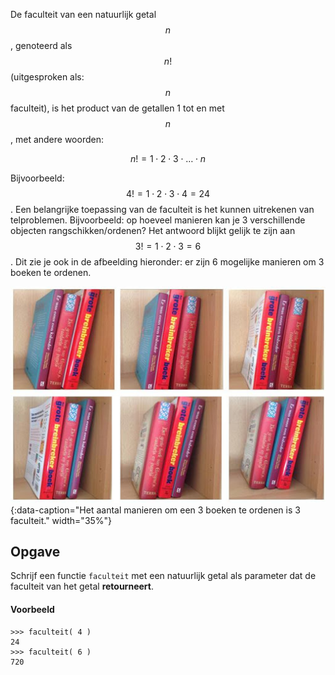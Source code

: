 
De faculteit van een natuurlijk getal $$n$$, genoteerd als $$n!$$ (uitgesproken als: $$n$$ faculteit), is het product van de getallen 1 tot en met $$n$$, met andere woorden:

$$
n! = 1\cdot 2\cdot 3\cdot \ldots \cdot n
$$

Bijvoorbeeld: $$4! = 1\cdot 2\cdot 3\cdot 4 = 24$$. Een belangrijke toepassing van de faculteit is het kunnen uitrekenen van telproblemen. Bijvoorbeeld: op hoeveel manieren kan je 3 verschillende objecten rangschikken/ordenen? Het antwoord blijkt gelijk te zijn aan $$3! = 1\cdot 2\cdot 3 = 6$$. Dit zie je ook in de afbeelding hieronder: er zijn 6 mogelijke manieren om 3 boeken te ordenen. 

![Faculteit](media/faculteit.jpg "Faculteit"){:data-caption="Het aantal manieren om een 3 boeken te ordenen is 3 faculteit." width="35%"}

## Opgave
Schrijf een functie `faculteit` met een natuurlijk getal als parameter dat de faculteit van het getal **retourneert**.

#### Voorbeeld
```
>>> faculteit( 4 )
24
>>> faculteit( 6 )
720
```